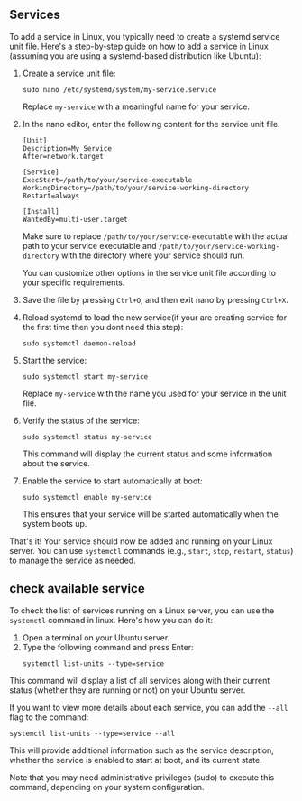 ## Services

To add a service in Linux, you typically need to create a systemd service unit file. Here's a step-by-step guide on how to add a service in Linux (assuming you are using a systemd-based distribution like Ubuntu):

1. Create a service unit file:
   ```
   sudo nano /etc/systemd/system/my-service.service
   ```

   Replace `my-service` with a meaningful name for your service.

2. In the nano editor, enter the following content for the service unit file:
   ```
   [Unit]
   Description=My Service
   After=network.target
   
   [Service]
   ExecStart=/path/to/your/service-executable
   WorkingDirectory=/path/to/your/service-working-directory
   Restart=always
   
   [Install]
   WantedBy=multi-user.target
   ```

   Make sure to replace `/path/to/your/service-executable` with the actual path to your service executable and `/path/to/your/service-working-directory` with the directory where your service should run.

   You can customize other options in the service unit file according to your specific requirements.

3. Save the file by pressing `Ctrl+O`, and then exit nano by pressing `Ctrl+X`.

4. Reload systemd to load the new service(if your are creating service for the first time then you dont need this step):
   ```
   sudo systemctl daemon-reload
   ```

5. Start the service:
   ```
   sudo systemctl start my-service
   ```

   Replace `my-service` with the name you used for your service in the unit file.

6. Verify the status of the service:
   ```
   sudo systemctl status my-service
   ```

   This command will display the current status and some information about the service.

7. Enable the service to start automatically at boot:
   ```
   sudo systemctl enable my-service
   ```

   This ensures that your service will be started automatically when the system boots up.

That's it! Your service should now be added and running on your Linux server. You can use `systemctl` commands (e.g., `start`, `stop`, `restart`, `status`) to manage the service as needed.

## check available service

To check the list of services running on a Linux server, you can use the `systemctl` command in linux. Here's how you can do it:

1. Open a terminal on your Ubuntu server.
2. Type the following command and press Enter:
   ```
   systemctl list-units --type=service
   ```

This command will display a list of all services along with their current status (whether they are running or not) on your Ubuntu server.

If you want to view more details about each service, you can add the `--all` flag to the command:
```
systemctl list-units --type=service --all
```

This will provide additional information such as the service description, whether the service is enabled to start at boot, and its current state.

Note that you may need administrative privileges (sudo) to execute this command, depending on your system configuration.
